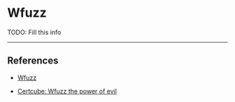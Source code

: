 # Wfuzz

TODO: Fill this info

---
## References

- [Wfuzz](https://github.com/xmendez/wfuzz)

- [Certcube: Wfuzz the power of evil](https://blog.certcube.com/wfuzz-the-power-of-evil/)